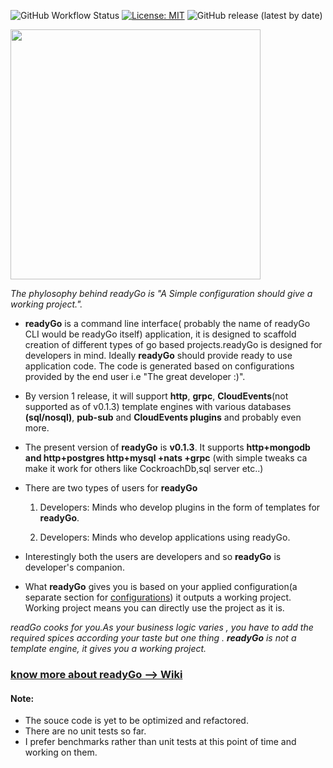 ![GitHub Workflow Status](https://img.shields.io/github/workflow/status/JItenPalaparthi/readyGo/Go?label=readyGo%20Build) [![License: MIT](https://img.shields.io/badge/License-MIT-yellow.svg)](https://opensource.org/licenses/MIT) 
![GitHub release (latest by date)](https://img.shields.io/github/v/release/JitenPalaparthi/readyGo?label=release&logo=release)

<img src="https://github.com/JitenPalaparthi/readyGo/blob/master/assets/readyGoBlue.png" width=400>
 
*The phylosophy behind readyGo is "A Simple configuration should give a working project.".*

- **readyGo** is a command line interface( probably the name of readyGo CLI would be readyGo itself) application, it is designed to scaffold creation of different types of go based projects.readyGo is designed for developers in mind. Ideally **readyGo** should provide ready to use application code. The code is generated based on configurations provided by the end user i.e "The great developer :)".

- By version 1 release, it will support **http**, **grpc**, **CloudEvents**(not supported as of v0.1.3) template engines with various databases **(sql/nosql)**, **pub-sub** and **CloudEvents plugins** and probably even more.

- The present version of **readyGo** is **v0.1.3**. It supports **http+mongodb and http+postgres http+mysql +nats +grpc** (with simple tweaks ca make it work for others like  CockroachDb,sql server  etc..)

- There are two types of users for **readyGo**

    1. Developers: Minds who develop plugins in the form of templates for **readyGo**.

    2. Developers: Minds who develop applications using readyGo.

- Interestingly both the users are developers and so **readyGo** is developer's companion.

- What **readyGo** gives you is based on your applied configuration(a separate section for [configurations](https://github.com/JitenPalaparthi/readyGo/wiki/Configurations)) it outputs a working project. Working project means you can directly use the project as it is. 


 *readGo cooks for you.As your business logic varies , you have to add the required spices according your taste but one thing . **readyGo** is not a template engine, it gives you a working project.*

 ### [know more about readyGo --> Wiki](https://github.com/JitenPalaparthi/readyGo/wiki)
 
 #### Note: 
 - The souce code is yet to be optimized and refactored.
 - There are no unit tests so far.
 - I prefer benchmarks rather than unit tests at this point of time and working on them.
